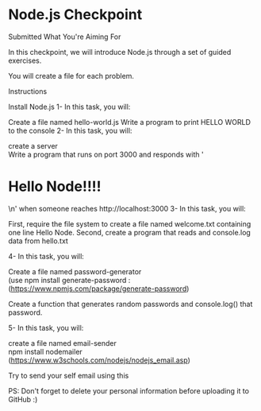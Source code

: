 # Node.js Checkpoint

Submitted
What You're Aiming For

In this checkpoint, we will introduce Node.js through a set of guided exercises. 

You will create a file for each problem.


Instructions

Install Node.js
1- In this task, you will:

Create a file named hello-world.js
Write a program to print HELLO WORLD to the console
2- In this task, you will:

create a server  
Write a program that runs on port 3000 and responds with  '<h1>Hello Node!!!!</h1>\n' when someone reaches http://localhost:3000
3-  In this task, you will:

First, require the file system to create a file named welcome.txt containing one line Hello Node.
Second, create a program that reads and console.log data from hello.txt
 

4- In this task, you will:

Create a file named password-generator  
(use npm install generate-password : (https://www.npmjs.com/package/generate-password)

Create a function that generates random passwords and console.log() that password.
 

5-  In this task, you will:

create a file named email-sender  
npm install nodemailer (https://www.w3schools.com/nodejs/nodejs_email.asp)

Try to send your self email using this
 

 

PS: Don't forget to delete your personal information before uploading it to GitHub :)  
